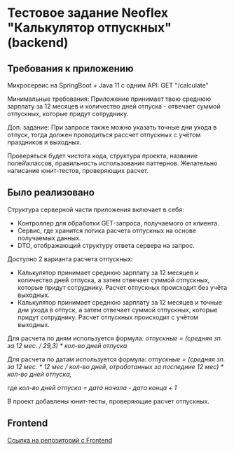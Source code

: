 # Тестовое задание Neoflex "Калькулятор отпускных" (backend)

## Требования к приложению

Микросервис на SpringBoot + Java 11 c одним API:
GET "/calculate"

Минимальные требования: Приложение принимает твою среднюю зарплату за 12 месяцев и количество 
дней отпуска - отвечает суммой отпускных, которые придут сотруднику.

Доп. задание: При запросе также можно указать точные дни ухода в отпуск, 
тогда должен проводиться рассчет отпускных с учётом праздников и выходных.

Проверяться будет чистота кода, структура проекта, название полей\классов, 
правильность использования паттернов. Желательно написание юнит-тестов, проверяющих расчет.

## Было реализовано

Структура серверной части приложения включает в себя:
- Контроллер для обработки GET-запроса, получаемого от клиента.
- Сервис, где хранится логика расчета отпускных на основе получаемых данных.
- DTO, отображающий структуру ответа сервера на запрос. 

Доступно 2 варианта расчета отпускных:
- Калькулятор принимает среднюю зарплату за 12 месяцев и количество дней отпуска,
  а затем отвечает суммой отпускных, которые придут сотруднику. Расчет отпускных происходит без учёта выходных.
- Калькулятор принимает среднюю зарплату за 12 месяцев и точные дни ухода в отпуск,
  а затем отвечает суммой отпускных, которые придут сотруднику. Расчет отпускных происходит с учётом выходных.

Для расчета по дням используется формула:
*отпускные = (средняя зп. за 12 мес. / 29,3) * кол-во дней отпуска*

Для расчета по датам используется формула:
*отпускные = (средняя зп. за 12 мес. * 12 мес / кол-во дней, отработанных за последние 12 мес) * кол-во дней отпуска,*

где
*кол-во дней отпуска = дата начала - дата конца + 1*

В проект добавлены юнит-тесты, проверяющие расчет отпускных.

## Frontend
[Ссылка на репозиторий с Frontend](https://github.com/Babkina-Ekaterina/holiday-pay-calculator-frontend)

